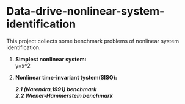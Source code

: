 # Data-drive-nonlinear-system-identification

This project collects some benchmark problems of nonlinear system identification.
1. **Simplest nonlinear system:**    
     y=x^2
2. **Nonlinear time-invariant tystem(SISO):**
   
   ***2.1 (Narendra,1991) benchmark***    
   ***2.2 Wiener-Hammerstein benchmark***



